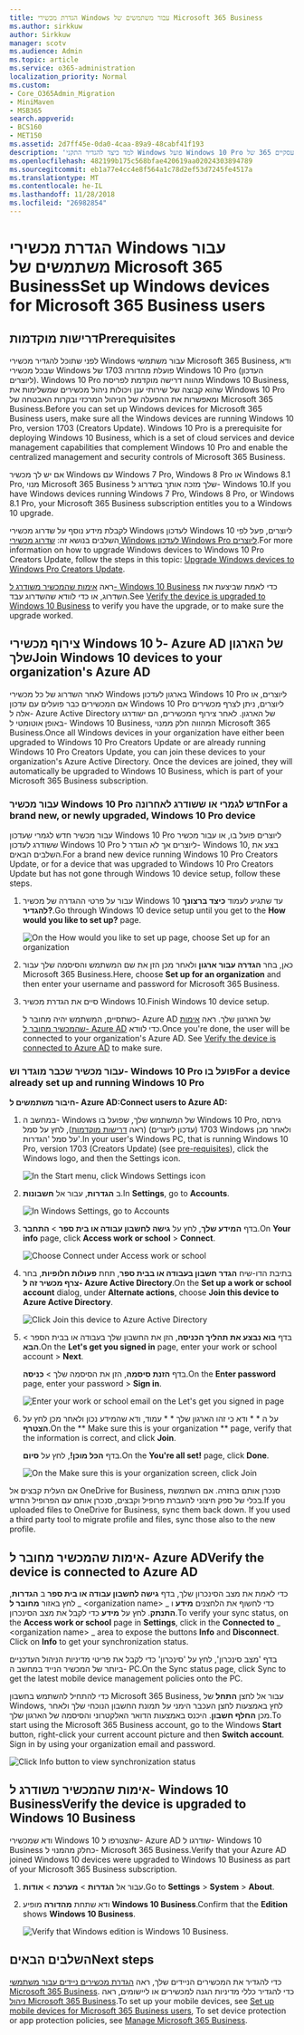 ```yaml
---
title: הגדרת מכשירי Windows עבור משתמשים של Microsoft 365 Business
ms.author: sirkkuw
author: Sirkkuw
manager: scotv
ms.audience: Admin
ms.topic: article
ms.service: o365-administration
localization_priority: Normal
ms.custom:
- Core_O365Admin_Migration
- MiniMaven
- MSB365
search.appverid:
- BCS160
- MET150
ms.assetid: 2d7ff45e-0da0-4caa-89a9-48cabf41f193
description: 'למד כיצד להגדיר התקני Windows פועל Windows 10 Pro עבור משתמשים עסקיים 365 של Microsoft. '
ms.openlocfilehash: 482199b175c568bfae420619aa02024303894789
ms.sourcegitcommit: eb1a77e4cc4e8f564a1c78d2ef53d7245fe4517a
ms.translationtype: MT
ms.contentlocale: he-IL
ms.lasthandoff: 11/28/2018
ms.locfileid: "26982854"
---
```

# <a name="set-up-windows-devices-for-microsoft-365-business-users"></a><span data-ttu-id="55bbc-103">הגדרת מכשירי Windows עבור משתמשים של Microsoft 365 Business</span><span class="sxs-lookup"><span data-stu-id="55bbc-103">Set up Windows devices for Microsoft 365 Business users</span></span>

## <a name="prerequisites"></a><span data-ttu-id="55bbc-104">דרישות מוקדמות</span><span class="sxs-lookup"><span data-stu-id="55bbc-104">Prerequisites</span></span>

<span data-ttu-id="55bbc-p101">לפני שתוכל להגדיר מכשירי Windows עבור משתמשי Microsoft 365 Business, ודא שבכל מכשירי Windows פועלת מהדורה 1703 של Windows 10 Pro (העדכון ליוצרים). Windows 10 Pro מהווה דרישה מוקדמת לפריסת Windows 10 Business, שהוא קבוצה של שירותי ענן ויכולות ניהול מכשירים שמשלימות את Windows 10 Pro ומאפשרות את ההפעלה של הניהול המרכזי ובקרות האבטחה של Microsoft 365 Business.</span><span class="sxs-lookup"><span data-stu-id="55bbc-p101">Before you can set up Windows devices for Microsoft 365 Business users, make sure all the Windows devices are running Windows 10 Pro, version 1703 (Creators Update). Windows 10 Pro is a prerequisite for deploying Windows 10 Business, which is a set of cloud services and device management capabilities that complement Windows 10 Pro and enable the centralized management and security controls of Microsoft 365 Business.</span></span>
  
<span data-ttu-id="55bbc-107">אם יש לך מכשיר Windows עם Windows 7 Pro, ‏Windows 8 Pro או Windows 8.1 Pro, מנוי Microsoft 365 Business שלך מזכה אותך בשדרוג ל- Windows 10.</span><span class="sxs-lookup"><span data-stu-id="55bbc-107">If you have Windows devices running Windows 7 Pro, Windows 8 Pro, or Windows 8.1 Pro, your Microsoft 365 Business subscription entitles you to a Windows 10 upgrade.</span></span>
  
<span data-ttu-id="55bbc-108">לקבלת מידע נוסף על שדרוג מכשירי Windows לעדכון Windows 10 ליוצרים, פעל לפי השלבים בנושא זה: [שדרוג מכשירי Windows לעדכון Windows Pro ליוצרים](upgrade-to-windows-pro-creators-update.md).</span><span class="sxs-lookup"><span data-stu-id="55bbc-108">For more information on how to upgrade Windows devices to Windows 10 Pro Creators Update, follow the steps in this topic: [Upgrade Windows devices to Windows Pro Creators Update](upgrade-to-windows-pro-creators-update.md).</span></span>
  
<span data-ttu-id="55bbc-109">ראה [אימות שהמכשיר משודרג ל- Windows 10 Business](set-up-windows-devices.md#bkmk_verifywin10) כדי לאמת שביצעת את השדרוג, או כדי לוודא שהשדרוג עבד.</span><span class="sxs-lookup"><span data-stu-id="55bbc-109">See [Verify the device is upgraded to Windows 10 Business](set-up-windows-devices.md#bkmk_verifywin10) to verify you have the upgrade, or to make sure the upgrade worked.</span></span> 
  
## <a name="join-windows-10-devices-to-your-organizations-azure-ad"></a><span data-ttu-id="55bbc-110">צירוף מכשירי Windows 10 ל- Azure AD של הארגון שלך</span><span class="sxs-lookup"><span data-stu-id="55bbc-110">Join Windows 10 devices to your organization's Azure AD</span></span>

<span data-ttu-id="55bbc-p102">לאחר השדרוג של כל מכשירי Windows בארגון לעדכון Windows 10 Pro ליוצרים, או אם המכשירים כבר פועלים עם עדכון Windows 10 Pro ליוצרים, ניתן לצרף מכשירים אלה ל- Azure Active Directory של הארגון. לאחר צירוף המכשירים, הם ישודרגו באופן אוטומטי ל- Windows 10 Business, המהווה חלק ממנוי Microsoft 365 Business.</span><span class="sxs-lookup"><span data-stu-id="55bbc-p102">Once all Windows devices in your organization have either been upgraded to Windows 10 Pro Creators Update or are already running Windows 10 Pro Creators Update, you can join these devices to your organization's Azure Active Directory. Once the devices are joined, they will automatically be upgraded to Windows 10 Business, which is part of your Microsoft 365 Business subscription.</span></span>
  
### <a name="for-a-brand-new-or-newly-upgraded-windows-10-pro-device"></a><span data-ttu-id="55bbc-113">עבור מכשיר Windows 10 Pro חדש לגמרי או ששודרג לאחרונה</span><span class="sxs-lookup"><span data-stu-id="55bbc-113">For a brand new, or newly upgraded, Windows 10 Pro device</span></span>

<span data-ttu-id="55bbc-114">עבור מכשיר חדש לגמרי שעדכון Windows 10 Pro ליוצרים פועל בו, או עבור מכשיר ששודרג לעדכון Windows 10 Pro ליוצרים אך לא הוגדר ל- Windows 10, בצע את השלבים הבאים.</span><span class="sxs-lookup"><span data-stu-id="55bbc-114">For a brand new device running Windows 10 Pro Creators Update, or for a device that was upgraded to Windows 10 Pro Creators Update but has not gone through Windows 10 device setup, follow these steps.</span></span>
  
1. <span data-ttu-id="55bbc-115">עבור על פרטי ההגדרה של מכשיר Windows 10 עד שתגיע לעמוד **כיצד ברצונך להגדיר?**.</span><span class="sxs-lookup"><span data-stu-id="55bbc-115">Go through Windows 10 device setup until you get to the **How would you like to set up?** page.</span></span> 
    
    ![On the How would you like to set up page, choose Set up for an organization](media/1b0b2dba-00bb-4a99-a729-441479220cb7.png)
  
2. <span data-ttu-id="55bbc-117">כאן, בחר **הגדרה עבור ארגון** ולאחר מכן הזן את שם המשתמש והסיסמה שלך עבור Microsoft 365 Business.</span><span class="sxs-lookup"><span data-stu-id="55bbc-117">Here, choose **Set up for an organization** and then enter your username and password for Microsoft 365 Business.</span></span> 
    
3. <span data-ttu-id="55bbc-118">סיים את הגדרת מכשיר Windows 10.</span><span class="sxs-lookup"><span data-stu-id="55bbc-118">Finish Windows 10 device setup.</span></span>
    
   <span data-ttu-id="55bbc-p103">כשתסיים, המשתמש יהיה מחובר ל- Azure AD של הארגון שלך. ראה [אימות שהמכשיר מחובר ל- Azure AD](set-up-windows-devices.md#bkmk_verifyaad) כדי לוודא.</span><span class="sxs-lookup"><span data-stu-id="55bbc-p103">Once you're done, the user will be connected to your organization's Azure AD. See [Verify the device is connected to Azure AD](set-up-windows-devices.md#bkmk_verifyaad) to make sure.</span></span> 
  
### <a name="for-a-device-already-set-up-and-running-windows-10-pro"></a><span data-ttu-id="55bbc-121">עבור מכשיר שכבר מוגדר וש- Windows 10 Pro פועל בו</span><span class="sxs-lookup"><span data-stu-id="55bbc-121">For a device already set up and running Windows 10 Pro</span></span>

 <span data-ttu-id="55bbc-122">**חיבור משתמשים ל- Azure AD:**</span><span class="sxs-lookup"><span data-stu-id="55bbc-122">**Connect users to Azure AD:**</span></span>
  
1. <span data-ttu-id="55bbc-123">במחשב ה- Windows של המשתמש שלך, שפועל בו Windows 10 Pro, גירסה 1703 (עדכון ליוצרים) (ראה [דרישות מוקדמות](pre-requisites-for-data-protection.md)), לחץ על סמל Windows ולאחר מכן על סמל 'הגדרות'.</span><span class="sxs-lookup"><span data-stu-id="55bbc-123">In your user's Windows PC, that is running Windows 10 Pro, version 1703 (Creators Update) (see [pre-requisites](pre-requisites-for-data-protection.md)), click the Windows logo, and then the Settings icon.</span></span>
  
   ![In the Start menu, click Windows Settings icon](media/74e1ce9a-1554-4761-beb9-330b176e9b9d.png)
  
2. <span data-ttu-id="55bbc-125">ב **הגדרות**, עבור אל **חשבונות**.</span><span class="sxs-lookup"><span data-stu-id="55bbc-125">In **Settings**, go to **Accounts**.</span></span>
  
   ![In Windows Settings, go to Accounts](media/472fd688-d111-4788-9fbb-56a00fbdc24d.png)
  
3. <span data-ttu-id="55bbc-127">בדף **המידע שלך**, לחץ על **גישה לחשבון עבודה או בית ספר** \> **התחבר**.</span><span class="sxs-lookup"><span data-stu-id="55bbc-127">On **Your info** page, click **Access work or school** \> **Connect**.</span></span>
  
   ![Choose Connect under Access work or school](media/af3a4e3f-f9b9-4969-b3e2-4ef99308090c.png)
  
4. <span data-ttu-id="55bbc-129">בתיבת הדו-שיח **הגדר חשבון בעבודה או בבית ספר**, תחת **פעולות חלופיות**, בחר **צרף מכשיר זה ל- Azure Active Directory**.</span><span class="sxs-lookup"><span data-stu-id="55bbc-129">On the **Set up a work or school account** dialog, under **Alternate actions**, choose **Join this device to Azure Active Directory**.</span></span>
  
   ![Click Join this device to Azure Active Directory](media/fb709a1b-05a9-4750-9cb9-e097f4412cba.png)
  
5. <span data-ttu-id="55bbc-131">בדף **בוא נבצע את תהליך הכניסה**, הזן את החשבון שלך בעבודה או בבית הספר \> **הבא**.</span><span class="sxs-lookup"><span data-stu-id="55bbc-131">On the **Let's get you signed in** page, enter your work or school account \> **Next**.</span></span>
  
   <span data-ttu-id="55bbc-132">בדף **הזנת סיסמה**, הזן את הסיסמה שלך \> **כניסה**.</span><span class="sxs-lookup"><span data-stu-id="55bbc-132">On the **Enter password** page, enter your password \> **Sign in**.</span></span>
  
   ![Enter your work or school email on the Let's get you signed in page](media/f70eb148-b1d2-4ba3-be38-7317eaf0321a.png)
  
6. <span data-ttu-id="55bbc-134">על ה \* \* ודא כי זהו הארגון שלך \* \* עמוד, ודא שהמידע נכון ולאחר מכן לחץ על **הצטרף**.</span><span class="sxs-lookup"><span data-stu-id="55bbc-134">On the \*\* Make sure this is your organization \*\* page, verify that the information is correct, and click **Join**.</span></span>
  
   <span data-ttu-id="55bbc-p104">בדף **הכל מוכן!**, לחץ על **סיום**.</span><span class="sxs-lookup"><span data-stu-id="55bbc-p104">On the **You're all set!** page, click **Done**.</span></span>
  
   ![On the Make sure this is your organization screen, click Join](media/c749c0a2-5191-4347-a451-c062682aa1fb.png)
  
<span data-ttu-id="55bbc-p105">אם העלית קבצים אל OneDrive for Business, סנכרן אותם בחזרה. אם השתמשת בכלי של ספק חיצוני להעברת פרופיל וקבצים, סנכרן אותם עם הפרופיל החדש.</span><span class="sxs-lookup"><span data-stu-id="55bbc-p105">If you uploaded files to OneDrive for Business, sync them back down. If you used a third party tool to migrate profile and files, sync those also to the new profile.</span></span>
  
## <a name="verify-the-device-is-connected-to-azure-ad"></a><span data-ttu-id="55bbc-140">אימות שהמכשיר מחובר ל- Azure AD</span><span class="sxs-lookup"><span data-stu-id="55bbc-140">Verify the device is connected to Azure AD</span></span>

<span data-ttu-id="55bbc-p106">כדי לאמת את מצב הסינכרון שלך, בדף **גישה לחשבון עבודה או בית ספר** ב **הגדרות**, לחץ באזור **מחובר ל** _ \<organization name\> _ כדי לחשוף את הלחצנים **מידע** ו **התנתק**. לחץ על **מידע** כדי לקבל את מצב הסינכרון.</span><span class="sxs-lookup"><span data-stu-id="55bbc-p106">To verify your sync status, on the **Access work or school** page in **Settings**, click in the **Connected to** _ \<organization name\> _ area to expose the buttons **Info** and **Disconnect**. Click on **Info** to get your synchronization status.</span></span> 
  
<span data-ttu-id="55bbc-143">בדף 'מצב סינכרון', לחץ על 'סינכרון' כדי לקבל את פריטי מדיניות הניהול העדכניים ביותר של המכשיר הנייד במחשב ה- PC.</span><span class="sxs-lookup"><span data-stu-id="55bbc-143">On the Sync status page, click Sync to get the latest mobile device management policies onto the PC.</span></span>
  
<span data-ttu-id="55bbc-p107">כדי להתחיל להשתמש בחשבון Microsoft 365 Business, עבור אל לחצן **התחל** של Windows, לחץ באמצעות לחצן העכבר הימני על תמונת החשבון הנוכחי שלך ולאחר מכן **החלף חשבון**. היכנס באמצעות הדואר האלקטרוני והסיסמה של הארגון שלך.</span><span class="sxs-lookup"><span data-stu-id="55bbc-p107">To start using the Microsoft 365 Business account, go to the Windows **Start** button, right-click your current account picture and then **Switch account**. Sign in by using your organization email and password.</span></span>
  
![Click Info button to view synchronization status](media/818f7043-adbf-402a-844a-59d50034911d.png)
  
## <a name="verify-the-device-is-upgraded-to-windows-10-business"></a><span data-ttu-id="55bbc-147">אימות שהמכשיר משודרג ל- Windows 10 Business</span><span class="sxs-lookup"><span data-stu-id="55bbc-147">Verify the device is upgraded to Windows 10 Business</span></span>

<span data-ttu-id="55bbc-148">ודא שמכשירי Windows 10 שהצטרפו ל- Azure AD שודרגו ל- Windows 10 Business כחלק מהמנוי ל- Microsoft 365 Business.</span><span class="sxs-lookup"><span data-stu-id="55bbc-148">Verify that your Azure AD joined Windows 10 devices were upgraded to Windows 10 Business as part of your Microsoft 365 Business subscription.</span></span>
  
1. <span data-ttu-id="55bbc-149">עבור אל **הגדרות** \> **מערכת** \> **אודות**.</span><span class="sxs-lookup"><span data-stu-id="55bbc-149">Go to **Settings** \> **System** \> **About**.</span></span>
    
2. <span data-ttu-id="55bbc-150">ודא שתחת **מהדורה** מופיע **Windows 10 Business**.</span><span class="sxs-lookup"><span data-stu-id="55bbc-150">Confirm that the **Edition** shows **Windows 10 Business**.</span></span>
    
    ![Verify that Windows edition is Windows 10 Business.](media/ff660fc8-d3ba-431b-89a5-f5abded96c4d.png)
  
## <a name="next-steps"></a><span data-ttu-id="55bbc-152">השלבים הבאים</span><span class="sxs-lookup"><span data-stu-id="55bbc-152">Next steps</span></span>

<span data-ttu-id="55bbc-153">כדי להגדיר את המכשירים הניידים שלך, ראה [הגדרת מכשירים ניידים עבור משתמשי Microsoft 365 Business](set-up-mobile-devices.md). כדי להגדיר כללי מדיניות הגנה למכשירים או ליישומים, ראה [ניהול Microsoft 365 Business](manage.md).</span><span class="sxs-lookup"><span data-stu-id="55bbc-153">To set up your mobile devices, see [Set up mobile devices for Microsoft 365 Business users](set-up-mobile-devices.md), To set device protection or app protection policies, see [Manage Microsoft 365 Business](manage.md).</span></span>
  
